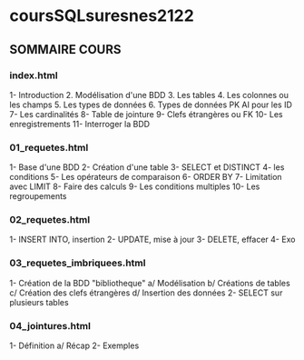 # coursSQLsuresnes2122

## SOMMAIRE COURS

### index.html
1- Introduction
2. Modélisation d'une BDD
3. Les tables
4. Les colonnes ou les champs
5. Les types de données
6. Types de données PK AI pour les ID
7- Les cardinalités
8- Table de jointure
9- Clefs étrangères ou FK
10- Les enregistrements
11- Interroger la BDD

### 01_requetes.html
1- Base d'une BDD
2- Création d'une table
3- SELECT et DISTINCT
4- les conditions
5- Les opérateurs de comparaison
6- ORDER BY
7- Limitation avec LIMIT
8- Faire des calculs
9- Les conditions multiples
10- Les regroupements

### 02_requetes.html
1- INSERT INTO, insertion
2- UPDATE, mise à jour 
3- DELETE, effacer
4- Exo

### 03_requetes_imbriquees.html
1- Création de la BDD "bibliotheque"
    a/ Modélisation
    b/ Créations de tables
    c/ Création des clefs étrangères
    d/ Insertion des données
2- SELECT sur plusieurs tables


### 04_jointures.html
1- Définition
    a/ Récap
2- Exemples
